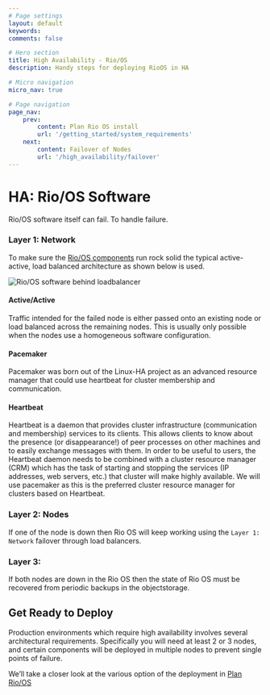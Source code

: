 ```yaml
---
# Page settings
layout: default
keywords:
comments: false

# Hero section
title: High Availability - Rio/OS 
description: Handy steps for deploying RioOS in HA

# Micro navigation
micro_nav: true

# Page navigation
page_nav:
    prev:
        content: Plan Rio OS install
        url: '/getting_started/system_requirements'
    next:
        content: Failover of Nodes 
        url: '/high_availability/failover'
---
```


# HA: Rio/OS Software 

Rio/OS software itself can fail. To handle failure.

### Layer 1: Network 

To make sure the [Rio/OS components](/docs/getting_started/) run rock solid the typical active-active, load balanced architecture as shown below is used. 

![Rio/OS software behind loadbalancer](/docs/doks-theme/assets/images/system_requirements/ha_failover.png)

#### Active/Active

Traffic intended for the failed node is either passed onto an existing node or load balanced across the remaining nodes. This is usually only possible when the nodes use a homogeneous software configuration.

#### Pacemaker

Pacemaker was born out of the Linux-HA project as an advanced resource manager that could use heartbeat for cluster membership and communication.

#### Heartbeat

Heartbeat is a daemon that provides cluster infrastructure (communication and membership) services to its clients. This allows clients to know about the presence (or disappearance!) of peer processes on other machines and to easily exchange messages with them. In order to be useful to users, the Heartbeat daemon needs to be combined with a cluster resource manager (CRM) which has the task of starting and stopping the services (IP addresses, web servers, etc.) that cluster will make highly available. We will use pacemaker as this is the preferred cluster resource manager for clusters based on Heartbeat.


### Layer 2: Nodes

If one of the node is down then Rio OS will keep working using the `Layer 1: Network` failover through load balancers.

### Layer 3: 

If both nodes are down in the Rio OS then the state of Rio OS must be recovered from periodic backups in the objectstorage.

## Get Ready to Deploy

Production environments which require high availability involves several architectural requirements. Specifically you will need at least  2 or 3 nodes, and certain components will be deployed in multiple nodes to prevent single points of failure.

We’ll take a closer look at the various option of the deployment in [Plan Rio/OS](/docs/getting_started/system_requirements) 

